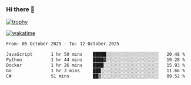 ### Hi there 👋

[![trophy](https://github-profile-trophy.vercel.app/?username=cxnky&theme=dracula)](https://github.com/ryo-ma/github-profile-trophy)

[![wakatime](https://wakatime.com/badge/user/1c39c599-5497-41b9-a5be-2c4676e7fd23.svg)](https://wakatime.com/@1c39c599-5497-41b9-a5be-2c4676e7fd23)
<!--START_SECTION:waka-->

```txt
From: 05 October 2025 - To: 12 October 2025

JavaScript       1 hr 50 mins    █████░░░░░░░░░░░░░░░░░░░░   20.48 %
Python           1 hr 44 mins    ████▓░░░░░░░░░░░░░░░░░░░░   19.28 %
Docker           1 hr 26 mins    ████░░░░░░░░░░░░░░░░░░░░░   15.93 %
Go               1 hr 3 mins     ███░░░░░░░░░░░░░░░░░░░░░░   11.66 %
C#               51 mins         ██▒░░░░░░░░░░░░░░░░░░░░░░   09.52 %
```

<!--END_SECTION:waka-->
